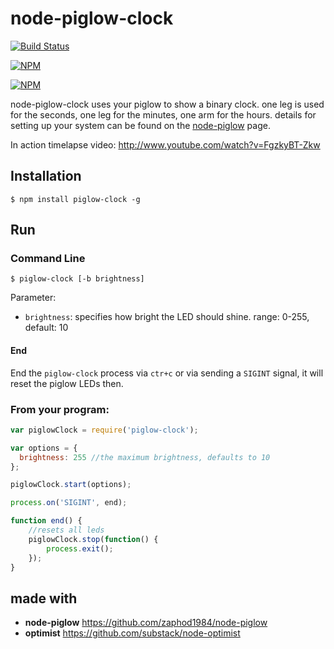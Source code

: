 # node-piglow-clock

[![Build Status](https://travis-ci.org/zaphod1984/node-piglow-clock.png)](https://travis-ci.org/zaphod1984/node-piglow-clock)

[![NPM](https://nodei.co/npm/piglow-clock.png)](https://nodei.co/npm/piglow-clock/)

[![NPM](https://nodei.co/npm-dl/piglow-clock.png?months=3)](https://nodei.co/npm/piglow-clock/)


node-piglow-clock uses your piglow to show a binary clock. one leg is used for the seconds, one leg for the minutes, one arm for the hours.
details for setting up your system can be found on the [node-piglow](https://github.com/zaphod1984/node-piglow) page.

In action timelapse video: http://www.youtube.com/watch?v=FgzkyBT-Zkw

## Installation

```
$ npm install piglow-clock -g
```

## Run

### Command Line
```
$ piglow-clock [-b brightness]
```

Parameter:

- `brightness`: specifies how bright the LED should shine. range: 0-255, default: 10

#### End

End the `piglow-clock` process via `ctr+c` or via sending a `SIGINT` signal, it will reset the piglow LEDs then.

### From your program:

```javascript
var piglowClock = require('piglow-clock');

var options = {
  brightness: 255 //the maximum brightness, defaults to 10
};

piglowClock.start(options);

process.on('SIGINT', end);

function end() {
    //resets all leds
    piglowClock.stop(function() {
        process.exit();
    });
}
```

## made with
- **node-piglow** https://github.com/zaphod1984/node-piglow
- **optimist** https://github.com/substack/node-optimist
